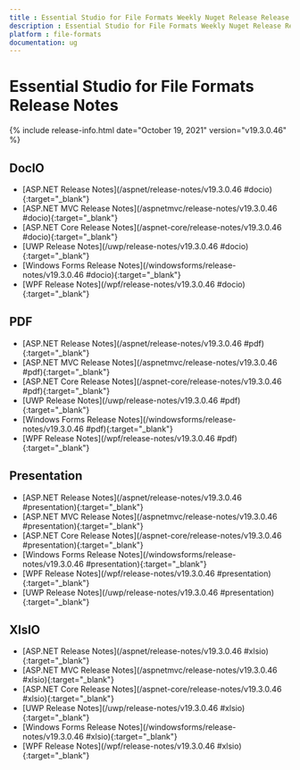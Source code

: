 ```yaml
---
title : Essential Studio for File Formats Weekly Nuget Release Release Notes  
description : Essential Studio for File Formats Weekly Nuget Release Release Notes  
platform : file-formats
documentation: ug
---
```


# Essential Studio for File Formats  Release Notes  

{% include release-info.html date="October 19, 2021" version="v19.3.0.46" %} 

## DocIO

* [ASP.NET Release Notes](/aspnet/release-notes/v19.3.0.46
#docio){:target="_blank"}
* [ASP.NET MVC Release Notes](/aspnetmvc/release-notes/v19.3.0.46
#docio){:target="_blank"}
* [ASP.NET Core Release Notes](/aspnet-core/release-notes/v19.3.0.46
#docio){:target="_blank"}
* [UWP Release Notes](/uwp/release-notes/v19.3.0.46
#docio){:target="_blank"}
* [Windows Forms Release Notes](/windowsforms/release-notes/v19.3.0.46
#docio){:target="_blank"}
* [WPF Release Notes](/wpf/release-notes/v19.3.0.46
#docio){:target="_blank"}


## PDF

* [ASP.NET Release Notes](/aspnet/release-notes/v19.3.0.46
#pdf){:target="_blank"}
* [ASP.NET MVC Release Notes](/aspnetmvc/release-notes/v19.3.0.46
#pdf){:target="_blank"}
* [ASP.NET Core Release Notes](/aspnet-core/release-notes/v19.3.0.46
#pdf){:target="_blank"}
* [UWP Release Notes](/uwp/release-notes/v19.3.0.46
#pdf){:target="_blank"}
* [Windows Forms Release Notes](/windowsforms/release-notes/v19.3.0.46
#pdf){:target="_blank"}
* [WPF Release Notes](/wpf/release-notes/v19.3.0.46
#pdf){:target="_blank"}


## Presentation

* [ASP.NET Release Notes](/aspnet/release-notes/v19.3.0.46
#presentation){:target="_blank"}
* [ASP.NET MVC Release Notes](/aspnetmvc/release-notes/v19.3.0.46
#presentation){:target="_blank"}
* [ASP.NET Core Release Notes](/aspnet-core/release-notes/v19.3.0.46
#presentation){:target="_blank"}
* [Windows Forms Release Notes](/windowsforms/release-notes/v19.3.0.46
#presentation){:target="_blank"}
* [WPF Release Notes](/wpf/release-notes/v19.3.0.46
#presentation){:target="_blank"}
* [UWP Release Notes](/uwp/release-notes/v19.3.0.46
#presentation){:target="_blank"}


## XlsIO

* [ASP.NET Release Notes](/aspnet/release-notes/v19.3.0.46
#xlsio){:target="_blank"}
* [ASP.NET MVC Release Notes](/aspnetmvc/release-notes/v19.3.0.46
#xlsio){:target="_blank"}
* [ASP.NET Core Release Notes](/aspnet-core/release-notes/v19.3.0.46
#xlsio){:target="_blank"}
* [UWP Release Notes](/uwp/release-notes/v19.3.0.46
#xlsio){:target="_blank"}
* [Windows Forms Release Notes](/windowsforms/release-notes/v19.3.0.46
#xlsio){:target="_blank"}
* [WPF Release Notes](/wpf/release-notes/v19.3.0.46
#xlsio){:target="_blank"}